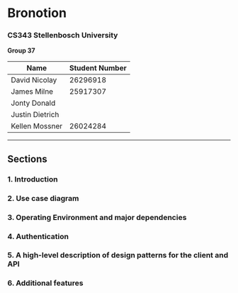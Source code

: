# Bronotion

### CS343 Stellenbosch University  
**Group 37**

| **Name**          | **Student Number** |
|-------------------|--------------------|
| David Nicolay     | 26296918           |
| James Milne       | 25917307           |
| Jonty Donald      |                    |
| Justin Dietrich   |                    |
| Kellen Mossner    | 26024284           |

---

## Sections

### 1. Introduction

### 2. Use case diagram

### 3. Operating Environment and major dependencies

### 4. Authentication

### 5. A high-level description of design patterns for the client and API

### 6. Additional features